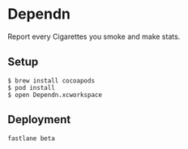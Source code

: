# Dependn

Report every Cigarettes you smoke and make stats.

## Setup

```
$ brew install cocoapods
$ pod install
$ open Dependn.xcworkspace
```

## Deployment

```
fastlane beta
```
